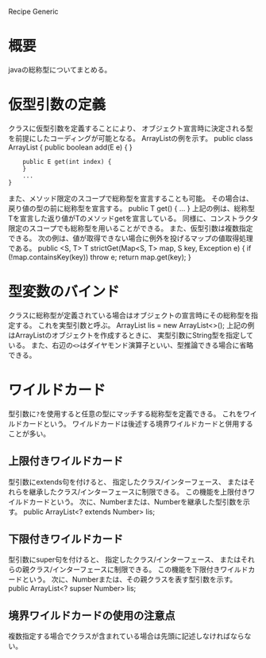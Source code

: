Recipe Generic

# 概要
javaの総称型についてまとめる。

# 仮型引数の定義
クラスに仮型引数を定義することにより、
オブジェクト宣言時に決定される型を前提にしたコーディングが可能となる。
ArrayListの例を示す。
    public class ArrayList<E> {
        public boolean add(E e) {
        }

        public E get(int index) {
        }
        ...
    }
また、メソッド限定のスコープで総称型を宣言することも可能。
その場合は、戻り値の型の前に総称型を宣言する。
    public <T> T get() {
        ...
    }
上記の例は、総称型Tを宣言した返り値がTのメソッドgetを宣言している。
同様に、コンストラクタ限定のスコープでも総称型を用いることができる。
また、仮型引数は複数指定できる。
次の例は、値が取得できない場合に例外を投げるマップの値取得処理である。
    public <S, T> T strictGet(Map<S, T> map, S key, Exception e) {
      if (!map.containsKey(key)) throw e;
      return map.get(key);
    }

# 型変数のバインド
クラスに総称型が定義されている場合はオブジェクトの宣言時にその総称型を指定する。
これを実型引数と呼ぶ。
    ArrayList<String> lis = new ArrayList<>();
上記の例はArrayListのオブジェクトを作成するときに、
実型引数にString型を指定している。
また、右辺の`<>`はダイヤモンド演算子といい、型推論できる場合に省略できる。

# ワイルドカード
型引数に`?`を使用すると任意の型にマッチする総称型を定義できる。
これをワイルドカードという。
ワイルドカードは後述する境界ワイルドカードと併用することが多い。
## 上限付きワイルドカード
型引数にextends句を付けると、
指定したクラス/インターフェース、
またはそれらを継承したクラス/インターフェースに制限できる。
この機能を上限付きワイルドカードという。
次に、Numberまたは、Numberを継承した型引数を示す。
    public ArrayList<? extends Number> lis;
## 下限付きワイルドカード
型引数にsuper句を付けると、
指定したクラス/インターフェース、
またはそれらの親クラス/インターフェースに制限できる。
この機能を下限付きワイルドカードという。
次に、Numberまたは、その親クラスを表す型引数を示す。
    public ArrayList<? supser Number> lis;
## 境界ワイルドカードの使用の注意点
複数指定する場合でクラスが含まれている場合は先頭に記述しなければならない。
